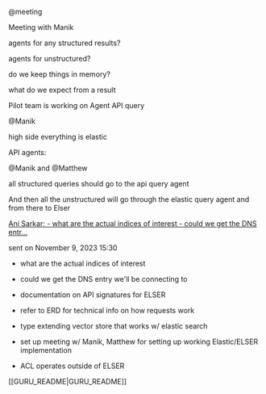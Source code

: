 @meeting 

Meeting with Manik

agents for any structured results?

agents for unstructured?

do we keep things in memory?

what do we expect from a result

Pilot team is working on Agent API query

@Manik 

high side everything is elastic

API agents: 

@Manik and @Matthew 

all structured queries should go to the api query agent

And then all the unstructured will go through the elastic query agent and from there to Elser

[Ani Sarkar: - what are the actual indices of interest - could we get the DNS entr...](https://teams.microsoft.com/l/message/19:meeting_OGVlMGNjMGMtNWNkOC00ZDIzLTk2YmYtYTE5YzM3ZDFiNWMy@thread.v2/1699561825919?context=%7B%22contextType%22%3A%22chat%22%7D)

sent on November 9, 2023 15:30

- what are the actual indices of interest

- could we get the DNS entry we'll be connecting to

- documentation on API signatures for ELSER

- refer to ERD for technical info on how requests work

- type extending vector store that works w/ elastic search

- set up meeting w/ Manik, Matthew for setting up working Elastic/ELSER implementation

- ACL operates outside of ELSER

[[GURU_README|GURU_README]] 